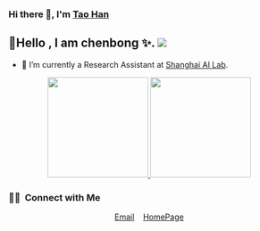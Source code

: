 

### Hi there 👋, I'm [Tao Han](https://github.com/tanhao10200) 
## 👋Hello , I am chenbong ✨. ![]( https://visitor-badge.glitch.me/badge?page_id=tanhao10200.homepage)

- 🔭 I’m currently a Research Assistant at [Shanghai AI Lab](https://www.shlab.org.cn/).

<p align="center">
<a href="https://github.com/gjy3035">
  <img height="180em" src="https://github-readme-stats-eight-theta.vercel.app/api?username=taohan10200&show_icons=true&theme=vue&include_all_commits=true&count_private=true"/>
  <img height="180em" src="https://github-readme-stats-eight-theta.vercel.app/api/top-langs/?username=taohan10200&layout=compact&langs_count=8&theme=vue&count_private=true"/>
</a>
</p>

### 🤝🏻 &nbsp;Connect with Me

<p align="center">
  <a href="mailto:hantao10200@gmail.com">Email</a>
  &nbsp;&nbsp;
  <a href="https://taohan10200.github.io/">HomePage</a>
</p>

<!--
**taohan10200/taohan10200** is a ✨ _special_ ✨ repository because its `README.md` (this file) appears on your GitHub profile.

Here are some ideas to get you started:

- 🔭 I’m currently working on ...
- 🌱 I’m currently learning ...
- 👯 I’m looking to collaborate on ...
- 🤔 I’m looking for help with ...
- 💬 Ask me about ...
- 📫 How to reach me: ...
- 😄 Pronouns: ...
- ⚡ Fun fact: ...
-->
